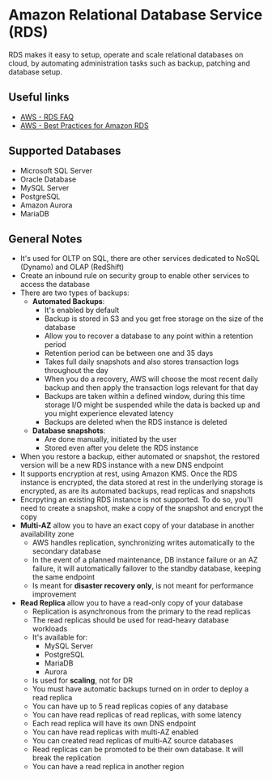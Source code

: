 # Amazon Relational Database Service (RDS)
RDS makes it easy to setup, operate and scale relational databases on cloud, by automating administration tasks such as backup, patching and database setup.

## Useful links
- [AWS - RDS FAQ](https://aws.amazon.com/rds/faqs/)
- [AWS - Best Practices for Amazon RDS](https://docs.aws.amazon.com/AmazonRDS/latest/UserGuide/CHAP_BestPractices.html)

## Supported Databases
- Microsoft SQL Server
- Oracle Database
- MySQL Server
- PostgreSQL
- Amazon Aurora
- MariaDB

## General Notes
- It's used for OLTP on SQL, there are other services dedicated to NoSQL (Dynamo) and OLAP (RedShift)
- Create an inbound rule on security group to enable other services to access the database
- There are two types of backups: 
    - **Automated Backups**:
        - It's enabled by default
        - Backup is stored in S3 and you get free storage on the size of the database
        - Allow you to recover a database to any point within a retention period
        - Retention period can be between one and 35 days
        - Takes full daily snapshots and also stores transaction logs throughout the day
        - When you do a recovery, AWS will choose the most recent daily backup and then apply the transaction logs relevant for that day
        - Backups are taken within a defined window, during this time storage I/O might be suspended while the data is backed up and you might experience elevated latency
        - Backups are deleted when the RDS instance is deleted
    - **Database snapshots**:
        - Are done manually, initiated by the user
        - Stored even after you delete the RDS instance
- When you restore a backup, either automated or snapshot, the restored version will be a new RDS instance with a new DNS endpoint
- It supports encryption at rest, using Amazon KMS. Once the RDS instance is encrypted, the data stored at rest in the underlying storage is encrypted, as are its automated backups, read replicas and snapshots
- Encrpyting an existing RDS instance is not supported. To do so, you'll need to create a snapshot, make a copy of the snapshot and encrypt the copy
- **Multi-AZ** allow you to have an exact copy of your database in another availability zone
    - AWS handles replication, synchronizing writes automatically to the secondary database
    - In the event of a planned maintenance, DB instance failure or an AZ failure, it will automatically failover to the standby database, keeping the same endpoint
    - Is meant for **disaster recovery only**, is not meant for performance improvement
- **Read Replica** allow you to have a read-only copy of your database
    - Replication is asynchronous from the primary to the read replicas
    - The read replicas should be used for read-heavy database workloads
    - It's available for:
        - MySQL Server
        - PostgreSQL
        - MariaDB
        - Aurora
    - Is used for **scaling**, not for DR
    - You must have automatic backups turned on in order to deploy a read replica
    - You can have up to 5 read replicas copies of any database
    - You can have read replicas of read replicas, with some latency
    - Each read replica will have its own DNS endpoint
    - You can have read replicas with multi-AZ enabled
    - You can created read replicas of multi-AZ source databases
    - Read replicas can be promoted to be their own database. It will break the replication
    - You can have a read replica in another region